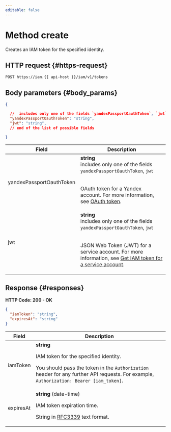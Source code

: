 ```yaml
---
editable: false
---
```


# Method create
Creates an IAM token for the specified identity.
 

 
## HTTP request {#https-request}
```
POST https://iam.{{ api-host }}/iam/v1/tokens
```
 
## Body parameters {#body_params}
 
```json 
{

  //  includes only one of the fields `yandexPassportOauthToken`, `jwt`
  "yandexPassportOauthToken": "string",
  "jwt": "string",
  // end of the list of possible fields

}
```

 
Field | Description
--- | ---
yandexPassportOauthToken | **string** <br> includes only one of the fields `yandexPassportOauthToken`, `jwt`<br><br><p>OAuth token for a Yandex account. For more information, see <a href="/docs/iam/concepts/authorization/oauth-token">OAuth token</a>.</p> 
jwt | **string** <br> includes only one of the fields `yandexPassportOauthToken`, `jwt`<br><br><p>JSON Web Token (JWT) for a service account. For more information, see <a href="/docs/iam/operations/iam-token/create-for-sa">Get IAM token for a service account</a>.</p> 
 
## Response {#responses}
**HTTP Code: 200 - OK**

```json 
{
  "iamToken": "string",
  "expiresAt": "string"
}
```

 
Field | Description
--- | ---
iamToken | **string**<br><p>IAM token for the specified identity.</p> <p>You should pass the token in the ``Authorization`` header for any further API requests. For example, ``Authorization: Bearer [iam_token]``.</p> 
expiresAt | **string** (date-time)<br><p>IAM token expiration time.</p> <p>String in <a href="https://www.ietf.org/rfc/rfc3339.txt">RFC3339</a> text format.</p> 